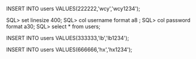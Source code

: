 
INSERT INTO users VALUES(222222,'wcy','wcy1234');

SQL> set linesize 400;
SQL> col username format a8 ;
SQL> col password format a30;
SQL> select * from users;

INSERT INTO users VALUES(333333,'lb','lb1234');

INSERT INTO users VALUES(666666,'hx','hx1234');
